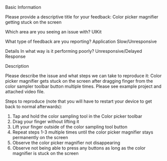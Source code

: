Basic Information

Please provide a descriptive title for your feedback:
Color picker magnifier getting stuck on the screen

Which area are you seeing an issue with?
UIKit

What type of feedback are you reporting?
Application Slow/Unresponsive

Details
In what way is it performing poorly?
Unresponsive/Delayed Response

Description

Please describe the issue and what steps we can take to reproduce it:
Color picker magnifier gets stuck on the screen after dragging finger from the color sampler toolbar button multiple times.
Please see example project and attached video file.

Steps to reproduce (note that you will have to restart your device to get back to normal afterwards):
1. Tap and hold the color sampling tool in the Color picker toolbar
2. Drag your finger without lifting it
3. Lift your finger outside of the color sampling tool button
4. Repeat steps 1-3 multiple times until the color picker magnifier stays permanently on the screen
5. Observe the color picker magnifier not disappearing
6. Observe not being able to press any buttons as long as the color magnifier is stuck on the screen 